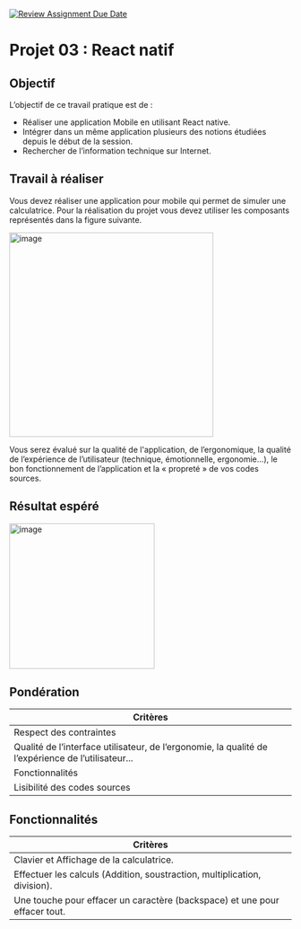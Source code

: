 [![Review Assignment Due Date](https://classroom.github.com/assets/deadline-readme-button-24ddc0f5d75046c5622901739e7c5dd533143b0c8e959d652212380cedb1ea36.svg)](https://classroom.github.com/a/usdoBg-X)
# Projet 03 : React natif

## Objectif
L’objectif de ce travail pratique est de :

-	Réaliser une application Mobile en utilisant React native.
-	Intégrer dans un même application plusieurs des notions étudiées depuis le début de la session.
-	Rechercher de l’information technique sur Internet.

## Travail à réaliser
Vous devez réaliser une application pour mobile qui permet de simuler une calculatrice.
Pour la réalisation du projet vous devez utiliser les composants représentés dans la figure suivante.

<img width="364" alt="image" src="https://github.com/gr7905-mobile-soir/420-326_projet-03/assets/106986122/ba8815f2-7593-4718-9a30-3e8e6d51bce3">

Vous serez évalué sur la qualité de l'application, de l’ergonomique, la qualité de l’expérience de l’utilisateur (technique, émotionnelle, ergonomie...), le bon fonctionnement de l’application et la « propreté » de vos codes sources.


## Résultat espéré

<img width="259" alt="image" src="https://github.com/gr7905-mobile-soir/420-326_projet-03/assets/106986122/11ebbf37-016a-48af-a6f2-45585ed868ac">


## Pondération

| Critères                                                                                           
|----------------------------------------------------------------------------------------------------
| Respect des contraintes                                                                            
| Qualité de l’interface utilisateur, de l’ergonomie, la qualité de l’expérience de l’utilisateur... 
| Fonctionnalités                                                                                    
| Lisibilité des codes sources                                                                       


## Fonctionnalités

| Critères                                                           
|--------------------------------------------------------------------
| Clavier et Affichage de la calculatrice.                           
| Effectuer les calculs (Addition, soustraction, multiplication, division). 
| Une touche pour effacer un caractère (backspace) et une pour effacer tout. 
